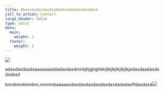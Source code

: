 ```yaml
---
title: Aboooasdasdasdsadootasdasdasdasdasd
call_to_action: Contact
large_header: false
type: about
menu:
  main:
    weight: 1
  footer:
    weight: 2
---
```

![](/uploads/cinnamon-1.jpeg)

adasdasdasdsaaaaaaaadadasdasdmnbjhjghghbkljlkjlkjlkjlkjlkjadasdaadasdadsdasd

bmnbmnbmnbm,mmmnbaaaaasdasdasdasdasdasdasdadadasffdasdasd![](/uploads/paprika.jpg)